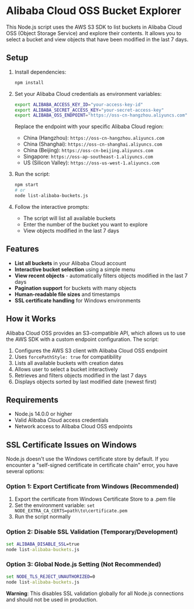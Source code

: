 # Alibaba Cloud OSS Bucket Explorer

This Node.js script uses the AWS S3 SDK to list buckets in Alibaba Cloud OSS (Object Storage Service) and explore their contents. It allows you to select a bucket and view objects that have been modified in the last 7 days.

## Setup

1. Install dependencies:
   ```bash
   npm install
   ```

2. Set your Alibaba Cloud credentials as environment variables:
   ```bash
   export ALIBABA_ACCESS_KEY_ID="your-access-key-id"
   export ALIBABA_SECRET_ACCESS_KEY="your-secret-access-key"
   export ALIBABA_OSS_ENDPOINT="https://oss-cn-hangzhou.aliyuncs.com"
   ```

   Replace the endpoint with your specific Alibaba Cloud region:
   - China (Hangzhou): `https://oss-cn-hangzhou.aliyuncs.com`
   - China (Shanghai): `https://oss-cn-shanghai.aliyuncs.com`
   - China (Beijing): `https://oss-cn-beijing.aliyuncs.com`
   - Singapore: `https://oss-ap-southeast-1.aliyuncs.com`
   - US (Silicon Valley): `https://oss-us-west-1.aliyuncs.com`

3. Run the script:
   ```bash
   npm start
   # or
   node list-alibaba-buckets.js
   ```

4. Follow the interactive prompts:
   - The script will list all available buckets
   - Enter the number of the bucket you want to explore
   - View objects modified in the last 7 days

## Features

- **List all buckets** in your Alibaba Cloud account
- **Interactive bucket selection** using a simple menu
- **View recent objects** - automatically filters objects modified in the last 7 days
- **Pagination support** for buckets with many objects
- **Human-readable file sizes** and timestamps
- **SSL certificate handling** for Windows environments

## How it Works

Alibaba Cloud OSS provides an S3-compatible API, which allows us to use the AWS SDK with a custom endpoint configuration. The script:

1. Configures the AWS S3 client with Alibaba Cloud OSS endpoint
2. Uses `forcePathStyle: true` for compatibility
3. Lists all available buckets with creation dates
4. Allows user to select a bucket interactively
5. Retrieves and filters objects modified in the last 7 days
6. Displays objects sorted by last modified date (newest first)

## Requirements

- Node.js 14.0.0 or higher
- Valid Alibaba Cloud access credentials
- Network access to Alibaba Cloud OSS endpoints

## SSL Certificate Issues on Windows

Node.js doesn't use the Windows certificate store by default. If you encounter a "self-signed certificate in certificate chain" error, you have several options:

### Option 1: Export Certificate from Windows (Recommended)
1. Export the certificate from Windows Certificate Store to a .pem file
2. Set the environment variable: `set NODE_EXTRA_CA_CERTS=path\to\certificate.pem`
3. Run the script normally

### Option 2: Disable SSL Validation (Temporary/Development)
```cmd
set ALIBABA_DISABLE_SSL=true
node list-alibaba-buckets.js
```

### Option 3: Global Node.js Setting (Not Recommended)
```cmd
set NODE_TLS_REJECT_UNAUTHORIZED=0
node list-alibaba-buckets.js
```
**Warning**: This disables SSL validation globally for all Node.js connections and should not be used in production.